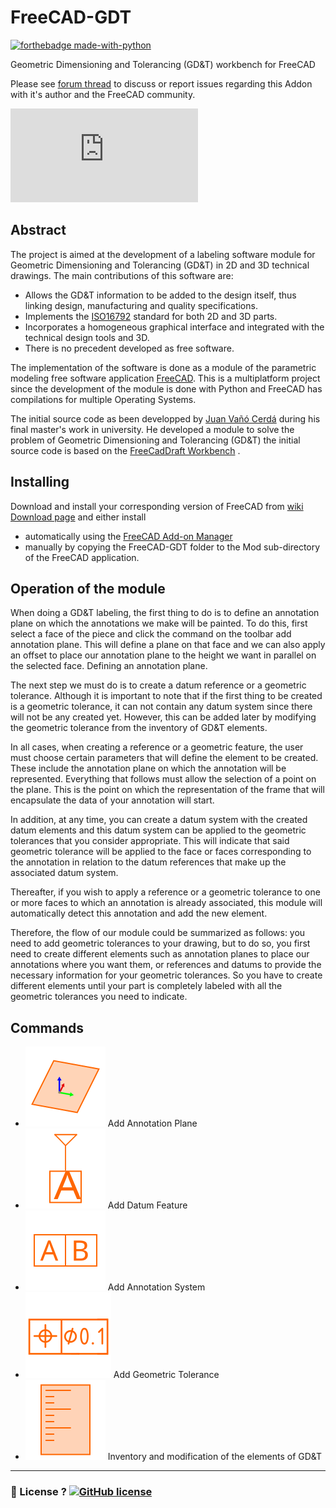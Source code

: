 FreeCAD-GDT
===========

[![forthebadge made-with-python](http://ForTheBadge.com/images/badges/made-with-python.svg)](https://www.python.org/)

Geometric Dimensioning and Tolerancing (GD&T) workbench for FreeCAD

Please see [forum thread](https://forum.freecadweb.org/viewtopic.php?f=10&t=22072) to discuss or report issues regarding this Addon with it's author and the FreeCAD community.

![screenshot](https://forum.freecadweb.org/download/file.php?id=36916)

Abstract
----------

The project is aimed at the development of a labeling software module for Geometric Dimensioning and Tolerancing (GD&T) in 2D and 3D technical drawings. The main contributions of this software are:

-	Allows the GD&T information to be added to the design itself, thus linking design, manufacturing and quality specifications.
-	Implements the [ISO16792](https://www.iso.org/fr/standard/73871.html) standard for both 2D and 3D parts.
-	Incorporates a homogeneous graphical interface and integrated with the technical design tools and 3D.
-	There is no precedent developed as free software.

The implementation of the software is done as a module of the parametric modeling free software application [FreeCAD](http://freecadweb.org). This is a multiplatform project since the development of the module is done with Python and FreeCAD has compilations for multiple Operating Systems.

The initial source code as been developped by [Juan Vañó Cerdá](https://github.com/juanvanyo) during his final master's work in university. He developed a module to solve the problem of Geometric Dimensioning and Tolerancing (GD&T) the initial source code is based on the [FreeCadDraft Workbench](https://wiki.freecad.org/Draft_Workbench) .

Installing
----------

Download and install your corresponding version of FreeCAD from [wiki Download page](http://www.freecadweb.org/wiki/Download) and either install
- automatically using the [FreeCAD Add-on Manager](https://github.com/FreeCAD/FreeCAD-addons) 
- manually by copying the FreeCAD-GDT folder to the Mod sub-directory of the FreeCAD application.


Operation of the module
----------

When doing a GD&T labeling, the first thing to do is to define an annotation plane on which the annotations we make will be painted. To do this, first select a face of the piece and click the command on the toolbar add annotation plane. This will define a plane on that face and we can also apply an offset to place our annotation plane to the height we want in parallel on the selected face. Defining an annotation plane.

The next step we must do is to create a datum reference or a geometric tolerance. Although it is important to note that if the first thing to be created is a geometric tolerance, it can not contain any datum system since there will not be any created yet. However, this can be added later by modifying the geometric tolerance from the inventory of GD&T elements.

In all cases, when creating a reference or a geometric feature, the user must choose certain parameters that will define the element to be created. These include the annotation plane on which the annotation will be represented. Everything that follows must allow the selection of a point on the plane. This is the point on which the representation of the frame that will encapsulate the data of your annotation will start.

In addition, at any time, you can create a datum system with the created datum elements and this datum system can be applied to the geometric tolerances that you consider appropriate. This will indicate that said geometric tolerance will be applied to the face or faces corresponding to the annotation in relation to the datum references that make up the associated datum system.

Thereafter, if you wish to apply a reference or a geometric tolerance to one or more faces to which an annotation is already associated, this module will automatically detect this annotation and add the new element.

Therefore, the flow of our module could be summarized as follows: you need to add geometric tolerances to your drawing, but to do so, you first need to create different elements such as annotation planes to place our annotations where you want them, or references and datums to provide the necessary information for your geometric tolerances. So you have to create different elements until your part is completely labeled with all the geometric tolerances you need to indicate.


Commands
----------

- ![Add Annotation Plane](Resources/icons/annotationPlane.svg) Add Annotation Plane
- ![Add Datum Feature](Resources/icons/datumFeature.svg) Add Datum Feature
- ![Add Annotation System](Resources/icons/datumSystem.svg) Add Annotation System
- ![Add Geometric Tolerance](Resources/icons/geometricTolerance.svg) Add Geometric Tolerance
- ![Inventory of the elements of GD&T](Resources/icons/inventory.svg) Inventory and modification of the elements of GD&T

----

### :scroll: License ? [![GitHub license](https://img.shields.io/github/license/5axes/FreeCAD-GDT.svg)](https://github.com/5axes/FreeCAD-GDT/blob/master/LICENSE)
